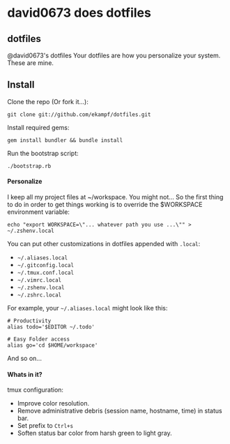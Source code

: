 # david0673 does dotfiles

## dotfiles

@david0673's dotfiles
Your dotfiles are how you personalize your system. These are mine.


## Install

Clone the repo (Or fork it...):

    git clone git://github.com/ekampf/dotfiles.git

Install required gems:

    gem install bundler && bundle install

Run the bootstrap script:

    ./bootstrap.rb

#### Personalize

I keep all my project files at ~/workspace. You might not...
So the first thing to do in order to get things working is to override the $WORKSPACE environment variable:

    echo "export WORKSPACE=\"... whatever path you use ...\"" > ~/.zshenv.local

You can put other customizations in dotfiles appended with `.local`:

* `~/.aliases.local`
* `~/.gitconfig.local`
* `~/.tmux.conf.local`
* `~/.vimrc.local`
* `~/.zshenv.local`
* `~/.zshrc.local`

For example, your `~/.aliases.local` might look like this:

    # Productivity
    alias todo='$EDITOR ~/.todo'

    # Easy Folder access
    alias go='cd $HOME/workspace'

And so on...


#### Whats in it?

<TODO>

tmux configuration:

* Improve color resolution.
* Remove administrative debris (session name, hostname, time) in status bar.
* Set prefix to `Ctrl+s`
* Soften status bar color from harsh green to light gray.
